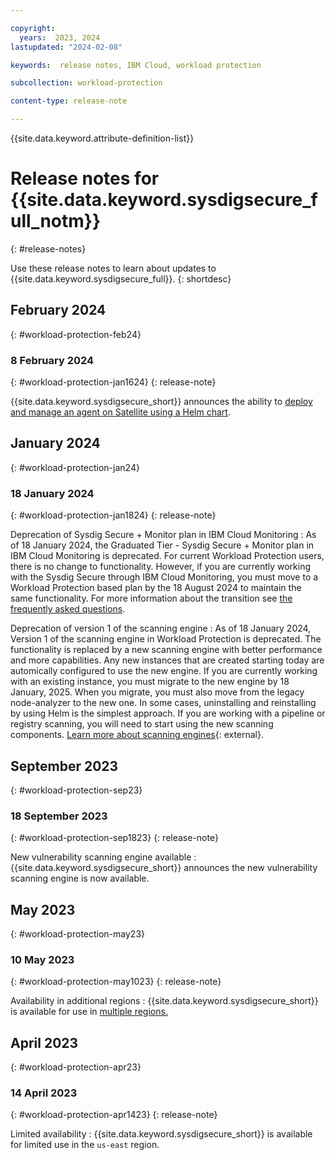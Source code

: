 ```yaml
---

copyright:
  years:  2023, 2024
lastupdated: "2024-02-08"

keywords:  release notes, IBM Cloud, workload protection

subcollection: workload-protection

content-type: release-note

---
```


{{site.data.keyword.attribute-definition-list}}

# Release notes for {{site.data.keyword.sysdigsecure_full_notm}}
{: #release-notes}

Use these release notes to learn about updates to {{site.data.keyword.sysdigsecure_full}}.
{: shortdesc}

## February 2024
{: #workload-protection-feb24}

### 8 February 2024
{: #workload-protection-jan1624}
{: release-note}

{{site.data.keyword.sysdigsecure_short}} announces the ability to [deploy and manage an agent on Satellite using a Helm chart](/docs/workload-protection?topic=workload-protection-agent-deploy-satellite).

## January 2024
{: #workload-protection-jan24}

### 18 January 2024
{: #workload-protection-jan1824}
{: release-note}

Deprecation of Sysdig Secure + Monitor plan in IBM Cloud Monitoring
:   As of 18 January 2024, the Graduated Tier - Sysdig Secure + Monitor plan in IBM Cloud Monitoring is deprecated. For current Workload Protection users, there is no change to functionality. However, if you are currently working with the Sysdig Secure through IBM Cloud Monitoring, you must move to a Workload Protection based plan by the 18 August 2024 to maintain the same functionality. For more information about the transition see [the frequently asked questions](=/docs/monitoring?topic=monitoring-faq#faq_4).

Deprecation of version 1 of the scanning engine
:   As of 18 January 2024, Version 1 of the scanning engine in Workload Protection is deprecated. The functionality is replaced by a new scanning engine with better performance and more capabilities. Any new instances that are created starting today are automically configured to use the new engine. If you are currently working with an existing instance, you must migrate to the new engine by 18 January, 2025. When you migrate, you must also move from the legacy node-analyzer to the new one. In some cases, uninstalling and reinstalling by using Helm is the simplest approach. If you are working with a pipeline or registry scanning, you will need to start using the new scanning components. [Learn more about scanning engines](https://docs.sysdig.com/en/docs/sysdig-secure/scanning/new-scanning-engine/){: external}.

## September 2023
{: #workload-protection-sep23}

### 18 September 2023
{: #workload-protection-sep1823}
{: release-note}

New vulnerability scanning engine available
:   {{site.data.keyword.sysdigsecure_short}} announces the new vulnerability scanning engine is now available.


## May 2023
{: #workload-protection-may23}

### 10 May 2023
{: #workload-protection-may1023}
{: release-note}

Availability in additional regions
:   {{site.data.keyword.sysdigsecure_short}} is available for use in [multiple regions.](/docs/workload-protection?topic=workload-protection-regions)

## April 2023
{: #workload-protection-apr23}

### 14 April 2023
{: #workload-protection-apr1423}
{: release-note}

Limited availability
:   {{site.data.keyword.sysdigsecure_short}} is available for limited use in the `us-east` region.
